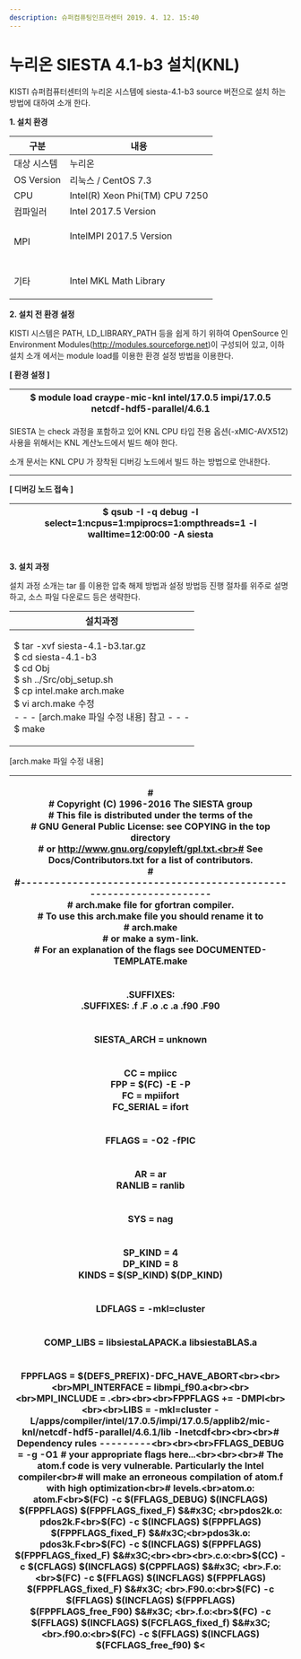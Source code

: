 ```yaml
---
description: 슈퍼컴퓨팅인프라센터 2019. 4. 12. 15:40
---
```


# 누리온 SIESTA 4.1-b3 설치(KNL)

KISTI 슈퍼컴퓨터센터의 누리온 시스템에 siesta-4.1-b3 source 버전으로 설치 하는 방법에 대하여 소개 한다.



**1. 설치 환경**

|   **구분**       | **내용**                                 |
| -------------- | -------------------------------------- |
|  대상 시스템        | 누리온                                    |
|  OS Version    | 리눅스 / CentOS 7.3                       |
|  CPU           | Intel(R) Xeon Phi(TM) CPU 7250         |
|  컴파일러          | Intel 2017.5 Version                   |
|  MPI           | <p>IntelMPI 2017.5 Version<br><br></p> |
| <p> 기타<br></p> | Intel MKL Math Library                 |



**2. 설치 전 환경 설정**

KISTI 시스템은 PATH, LD\_LIBRARY\_PATH 등을 쉽게 하기 위하여 OpenSource 인 Environment Modules(http://modules.sourceforge.net)이 구성되어 있고, 이하 설치 소개 에서는 module load를 이용한 환경 설정 방법을 이용한다.



**\[ 환경 설정 ]**

|  $ module load craype-mic-knl intel/17.0.5 impi/17.0.5 netcdf-hdf5-parallel/4.6.1 |
| --------------------------------------------------------------------------------- |

SIESTA 는 check 과정을 포함하고 있어 KNL CPU 타입 전용 옵션(-xMIC-AVX512) 사용을 위해서는 KNL 계산노드에서 빌드 해야 한다.

소개 문서는 KNL CPU 가 장착된 디버깅 노드에서 빌드 하는 방법으로 안내한다.

****

**\[ 디버깅 노드 접속 ]**

|  $ qsub -I -q debug -l select=1:ncpus=1:mpiprocs=1:ompthreads=1 -l walltime=12:00:00 -A siesta |
| ---------------------------------------------------------------------------------------------- |

\
**3. 설치 과정**

&#x20;설치 과정 소개는 tar 를 이용한 압축 해제 방법과 설정 방법등 진행 절차를 위주로 설명하고, 소스 파일 다운로드 등은 생략한다. &#x20;

|   **설치과정**                                                                                                                                                                                                                   |
| ---------------------------------------------------------------------------------------------------------------------------------------------------------------------------------------------------------------------------- |
| <p>$ tar -xvf siesta-4.1-b3.tar.gz<br>$ cd siesta-4.1-b3<br>$ cd Obj<br>$ sh ../Src/obj_setup.sh<br>$ cp intel.make arch.make<br>$ vi arch.make 수정<br> <strong></strong>   - - - [arch.make 파일 수정 내용] 참고 - - -<br>$ make</p> |



\[arch.make 파일 수정 내용]

| <p># <br># Copyright (C) 1996-2016 The SIESTA group<br>#  This file is distributed under the terms of the<br>#  GNU General Public License: see COPYING in the top directory<br>#  or http://www.gnu.org/copyleft/gpl.txt.<br># See Docs/Contributors.txt for a list of contributors.<br>#<br>#-------------------------------------------------------------------<br># arch.make file for gfortran compiler.<br># To use this arch.make file you should rename it to<br>#   arch.make<br># or make a sym-link.<br># For an explanation of the flags see DOCUMENTED-TEMPLATE.make<br><br><br>.SUFFIXES:<br>.SUFFIXES: .f .F .o .c .a .f90 .F90<br><br><br>SIESTA_ARCH = unknown<br><br><br>CC = mpiicc<br>FPP = $(FC) -E -P<br>FC = mpiifort<br>FC_SERIAL = ifort<br><br><br>FFLAGS = -O2 -fPIC<br><br><br>AR = ar<br>RANLIB = ranlib<br><br><br>SYS = nag<br><br><br>SP_KIND = 4<br>DP_KIND = 8<br>KINDS = $(SP_KIND) $(DP_KIND)<br><br><br>LDFLAGS = -mkl=cluster<br><br><br>COMP_LIBS = libsiestaLAPACK.a libsiestaBLAS.a<br><br><br>FPPFLAGS = $(DEFS_PREFIX)-DFC_HAVE_ABORT<br><br><br>MPI_INTERFACE = libmpi_f90.a<br><br><br>MPI_INCLUDE = .<br><br><br>FPPFLAGS += -DMPI<br><br><br>LIBS = -mkl=cluster -L/apps/compiler/intel/17.0.5/impi/17.0.5/applib2/mic-knl/netcdf-hdf5-parallel/4.6.1/lib -lnetcdf<br><br><br># Dependency rules ---------<br><br><br>FFLAGS_DEBUG = -g -O1   # your appropriate flags here...<br><br><br># The atom.f code is very vulnerable. Particularly the Intel compiler<br># will make an erroneous compilation of atom.f with high optimization<br># levels.<br>atom.o: atom.F<br>$(FC) -c $(FFLAGS_DEBUG) $(INCFLAGS) $(FPPFLAGS) $(FPPFLAGS_fixed_F) $&#x3C; <br>pdos2k.o: pdos2k.F<br>$(FC) -c $(INCFLAGS) $(FPPFLAGS) $(FPPFLAGS_fixed_F) $&#x3C;<br>pdos3k.o: pdos3k.F<br>$(FC) -c $(INCFLAGS) $(FPPFLAGS) $(FPPFLAGS_fixed_F) $&#x3C;<br><br><br>.c.o:<br>$(CC) -c $(CFLAGS) $(INCFLAGS) $(CPPFLAGS) $&#x3C; <br>.F.o:<br>$(FC) -c $(FFLAGS) $(INCFLAGS) $(FPPFLAGS) $(FPPFLAGS_fixed_F)  $&#x3C; <br>.F90.o:<br>$(FC) -c $(FFLAGS) $(INCFLAGS) $(FPPFLAGS) $(FPPFLAGS_free_F90) $&#x3C; <br>.f.o:<br>$(FC) -c $(FFLAGS) $(INCFLAGS) $(FCFLAGS_fixed_f)  $&#x3C;<br>.f90.o:<br>$(FC) -c $(FFLAGS) $(INCFLAGS) $(FCFLAGS_free_f90)  $&#x3C;<br></p> |
| ------------------------------------------------------------------------------------------------------------------------------------------------------------------------------------------------------------------------------------------------------------------------------------------------------------------------------------------------------------------------------------------------------------------------------------------------------------------------------------------------------------------------------------------------------------------------------------------------------------------------------------------------------------------------------------------------------------------------------------------------------------------------------------------------------------------------------------------------------------------------------------------------------------------------------------------------------------------------------------------------------------------------------------------------------------------------------------------------------------------------------------------------------------------------------------------------------------------------------------------------------------------------------------------------------------------------------------------------------------------------------------------------------------------------------------------------------------------------------------------------------------------------------------------------------------------------------------------------------------------------------------------------------------------------------------------------------------------------------------------------------------------------------------------------------------------------------------------------------------------------------------------------------------------------------------------------------------------------------------------------------------------------------------------------------------------------------------------------------------------------------------------------------------------------------------------------------------------------------------------------------------------------------------------------ |

&#x20;
